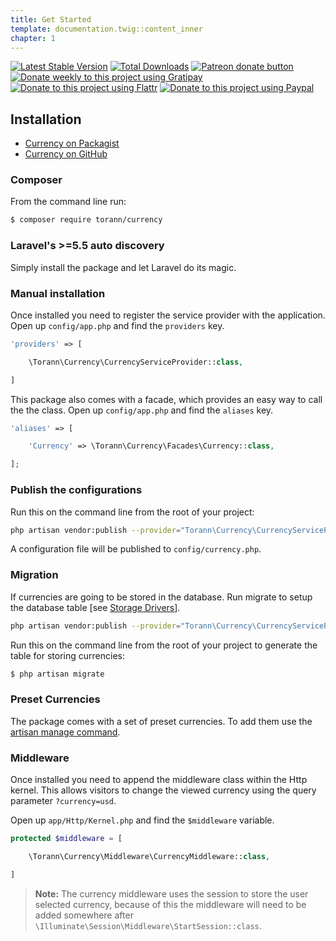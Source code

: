 ```yaml
---
title: Get Started
template: documentation.twig::content_inner
chapter: 1
---
```

[![Latest Stable Version](https://poser.pugx.org/torann/currency/v/stable.png)](https://packagist.org/packages/torann/currency)
[![Total Downloads](https://poser.pugx.org/torann/currency/downloads.png)](https://packagist.org/packages/torann/currency)
[![Patreon donate button](https://img.shields.io/badge/patreon-donate-yellow.svg)](https://www.patreon.com/torann)
[![Donate weekly to this project using Gratipay](https://img.shields.io/badge/gratipay-donate-yellow.svg)](https://gratipay.com/~torann)
[![Donate to this project using Flattr](https://img.shields.io/badge/flattr-donate-yellow.svg)](https://flattr.com/profile/torann)
[![Donate to this project using Paypal](https://img.shields.io/badge/Donate-PayPal-green.svg)](https://www.paypal.com/cgi-bin/webscr?cmd=_s-xclick&hosted_button_id=4CJA2A97NPYVU)

## Installation

- [Currency on Packagist](https://packagist.org/packages/torann/currency)
- [Currency on GitHub](https://github.com/torann/laravel-currency)

### Composer

From the command line run:

```bash
$ composer require torann/currency
```

### Laravel's >=5.5 auto discovery

Simply install the package and let Laravel do its magic.

### Manual installation

Once installed you need to register the service provider with the application. Open up `config/app.php` and find the `providers` key.

```php
'providers' => [

    \Torann\Currency\CurrencyServiceProvider::class,

]
```

This package also comes with a facade, which provides an easy way to call the the class. Open up `config/app.php` and find the `aliases` key.

```php
'aliases' => [

    'Currency' => \Torann\Currency\Facades\Currency::class,

];
```

### Publish the configurations

Run this on the command line from the root of your project:

```bash
php artisan vendor:publish --provider="Torann\Currency\CurrencyServiceProvider" --tag=config
```

A configuration file will be published to `config/currency.php`.

### Migration

If currencies are going to be stored in the database. Run migrate to setup the database table [see [Storage Drivers](/projects/laravel-currency/doc/storage-drivers.html)].

```bash
php artisan vendor:publish --provider="Torann\Currency\CurrencyServiceProvider" --tag=migrations
```

Run this on the command line from the root of your project to generate the table for storing currencies:

```bash
$ php artisan migrate
```

### Preset Currencies

The package comes with a set of preset currencies. To add them use the [artisan manage command](/projects/laravel-currency/doc/commands.html).

### Middleware

Once installed you need to append the middleware class within the Http kernel. This allows visitors to change the viewed currency using the query parameter `?currency=usd`.

Open up `app/Http/Kernel.php` and find the `$middleware` variable.

```php
protected $middleware = [

    \Torann\Currency\Middleware\CurrencyMiddleware::class,

]
```

> **Note:** The currency middleware uses the session to store the user selected currency, because of this the middleware will need to be added somewhere after `\Illuminate\Session\Middleware\StartSession::class`.
